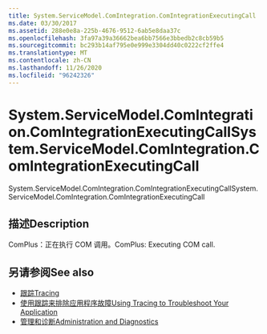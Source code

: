 ```yaml
---
title: System.ServiceModel.ComIntegration.ComIntegrationExecutingCall
ms.date: 03/30/2017
ms.assetid: 288e0e8a-225b-4676-9512-6ab5e8daa37c
ms.openlocfilehash: 3fa97a39a36662bea6bb7566e3bbedb2c8cb59b5
ms.sourcegitcommit: bc293b14af795e0e999e3304dd40c0222cf2ffe4
ms.translationtype: MT
ms.contentlocale: zh-CN
ms.lasthandoff: 11/26/2020
ms.locfileid: "96242326"
---
```

# <a name="systemservicemodelcomintegrationcomintegrationexecutingcall"></a><span data-ttu-id="1dfff-102">System.ServiceModel.ComIntegration.ComIntegrationExecutingCall</span><span class="sxs-lookup"><span data-stu-id="1dfff-102">System.ServiceModel.ComIntegration.ComIntegrationExecutingCall</span></span>

<span data-ttu-id="1dfff-103">System.ServiceModel.ComIntegration.ComIntegrationExecutingCall</span><span class="sxs-lookup"><span data-stu-id="1dfff-103">System.ServiceModel.ComIntegration.ComIntegrationExecutingCall</span></span>  
  
## <a name="description"></a><span data-ttu-id="1dfff-104">描述</span><span class="sxs-lookup"><span data-stu-id="1dfff-104">Description</span></span>  

 <span data-ttu-id="1dfff-105">ComPlus：正在执行 COM 调用。</span><span class="sxs-lookup"><span data-stu-id="1dfff-105">ComPlus: Executing COM call.</span></span>  
  
## <a name="see-also"></a><span data-ttu-id="1dfff-106">另请参阅</span><span class="sxs-lookup"><span data-stu-id="1dfff-106">See also</span></span>

- [<span data-ttu-id="1dfff-107">跟踪</span><span class="sxs-lookup"><span data-stu-id="1dfff-107">Tracing</span></span>](index.md)
- [<span data-ttu-id="1dfff-108">使用跟踪来排除应用程序故障</span><span class="sxs-lookup"><span data-stu-id="1dfff-108">Using Tracing to Troubleshoot Your Application</span></span>](using-tracing-to-troubleshoot-your-application.md)
- [<span data-ttu-id="1dfff-109">管理和诊断</span><span class="sxs-lookup"><span data-stu-id="1dfff-109">Administration and Diagnostics</span></span>](../index.md)
